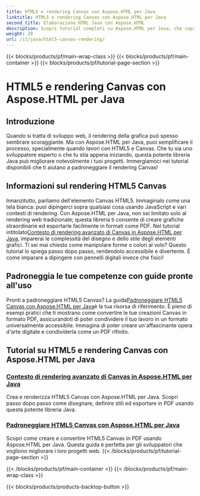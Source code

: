 ```yaml
---
title: HTML5 e rendering Canvas con Aspose.HTML per Java
linktitle: HTML5 e rendering Canvas con Aspose.HTML per Java
second_title: Elaborazione HTML Java con Aspose.HTML
description: Scopri tutorial completi su Aspose.HTML per Java, che coprono HTML5 e il rendering Canvas per arricchire le tue competenze di sviluppo web.
weight: 20
url: /it/java/html5-canvas-rendering/
---
```


{{< blocks/products/pf/main-wrap-class >}}
{{< blocks/products/pf/main-container >}}
{{< blocks/products/pf/tutorial-page-section >}}

# HTML5 e rendering Canvas con Aspose.HTML per Java

## Introduzione

Quando si tratta di sviluppo web, il rendering della grafica può spesso sembrare scoraggiante. Ma con Aspose.HTML per Java, puoi semplificare il processo, specialmente quando lavori con HTML5 e Canvas. Che tu sia uno sviluppatore esperto o che tu stia appena iniziando, questa potente libreria Java può migliorare notevolmente i tuoi progetti. Immergiamoci nei tutorial disponibili che ti aiutano a padroneggiare il rendering Canvas!

## Informazioni sul rendering HTML5 Canvas

Innanzitutto, parliamo dell'elemento Canvas HTML5. Immaginalo come una tela bianca: puoi dipingerci sopra qualsiasi cosa usando JavaScript e vari contesti di rendering. Con Aspose.HTML per Java, non sei limitato solo al rendering web tradizionale; questa libreria ti consente di creare grafiche straordinarie ed esportarle facilmente in formati come PDF. Nel tutorial intitolato[Contesto di rendering avanzato di Canvas in Aspose.HTML per Java](./advanced-canvas-rendering-context/), imparerai le complessità del disegno e dello stile degli elementi grafici. Ti sei mai chiesto come manipolare forme o colori al volo? Questo tutorial lo spiega passo dopo passo, rendendolo accessibile e divertente. È come imparare a dipingere con pennelli digitali invece che fisici!

## Padroneggia le tue competenze con guide pronte all'uso

 Pronti a padroneggiare HTML5 Canvas? La guida[Padroneggiare HTML5 Canvas con Aspose.HTML per Java](./html5-canvas/)è la tua risorsa di riferimento. È pieno di esempi pratici che ti mostrano come convertire le tue creazioni Canvas in formato PDF, assicurandoti di poter condividere il tuo lavoro in un formato universalmente accessibile. Immagina di poter creare un'affascinante opera d'arte digitale e condividerla come un PDF rifinito.

## Tutorial su HTML5 e rendering Canvas con Aspose.HTML per Java
### [Contesto di rendering avanzato di Canvas in Aspose.HTML per Java](./advanced-canvas-rendering-context/)
Crea e renderizza HTML5 Canvas con Aspose.HTML per Java. Scopri passo dopo passo come disegnare, definire stili ed esportare in PDF usando questa potente libreria Java.
### [Padroneggiare HTML5 Canvas con Aspose.HTML per Java](./html5-canvas/)
Scopri come creare e convertire HTML5 Canvas in PDF usando Aspose.HTML per Java. Questa guida è perfetta per gli sviluppatori che vogliono migliorare i loro progetti web.
{{< /blocks/products/pf/tutorial-page-section >}}

{{< /blocks/products/pf/main-container >}}
{{< /blocks/products/pf/main-wrap-class >}}

{{< blocks/products/products-backtop-button >}}
